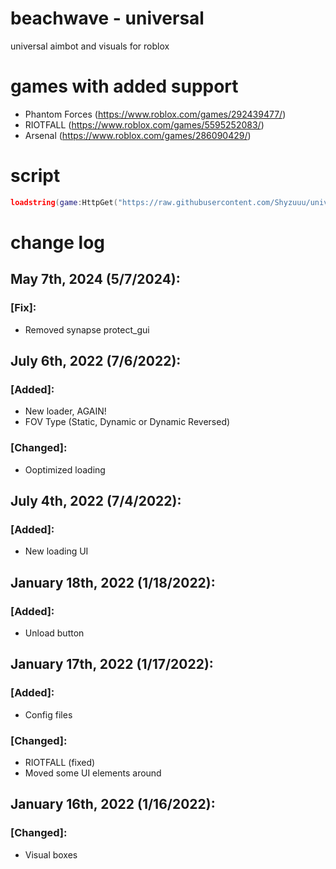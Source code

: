 # beachwave - universal
universal aimbot and visuals for roblox

# games with added support
- Phantom Forces (https://www.roblox.com/games/292439477/)
- RIOTFALL (https://www.roblox.com/games/5595252083/)
- Arsenal (https://www.roblox.com/games/286090429/)

# script
```lua
loadstring(game:HttpGet("https://raw.githubusercontent.com/Shyzuuu/universal/main/main.lua"))()
```

# change log
## May 7th, 2024 (5/7/2024):
### [Fix]:
- Removed synapse protect_gui
## July 6th, 2022 (7/6/2022):
### [Added]:
- New loader, AGAIN!
- FOV Type (Static, Dynamic or Dynamic Reversed)
### [Changed]:
- Ooptimized loading
## July 4th, 2022 (7/4/2022):
### [Added]:
- New loading UI
## January 18th, 2022 (1/18/2022):
### [Added]:
- Unload button
## January 17th, 2022 (1/17/2022):
### [Added]:
- Config files
### [Changed]:
- RIOTFALL (fixed)
- Moved some UI elements around
## January 16th, 2022 (1/16/2022):
### [Changed]:
- Visual boxes
